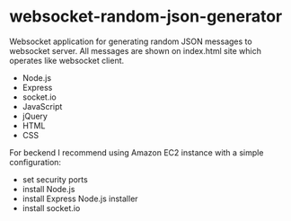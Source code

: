 # websocket-random-json-generator
Websocket application for generating random JSON messages to websocket server. All messages are shown on index.html site which operates like websocket client. 
- Node.js
- Express
- socket.io
- JavaScript
- jQuery
- HTML
- CSS

For beckend I recommend using Amazon EC2 instance with a simple configuration:
  - set security ports
  - install Node.js
  - install Express Node.js installer
  - install socket.io
